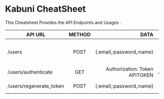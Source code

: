 # Kabuni CheatSheet

This Cheatsheet Provides the API Endpoints and Usages .

| API URL              | METHOD        | DATA                  | Response |
| -------------        |:-------------:| -----:                | -----:   |
| /users               | POST          | {:email,:password,:name} | User Name with API TOKEN |
| /users/authenticate  | GET           | Authorization: Token APITOKEN           | Authorized  |
| /users/regenerate_token | POST      |   {:email,:password,:name}                | NEW APITOKEN|
